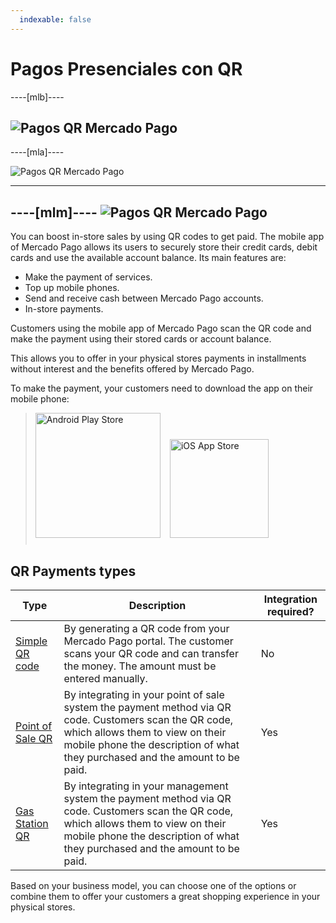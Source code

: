 ```yaml
---
  indexable: false
---
```


# Pagos Presenciales con QR

----[mlb]----

![Pagos QR Mercado Pago](/images/mobile/qr_mla2.es.png)
------------
----[mla]----

![Pagos QR Mercado Pago](/images/mobile/qr_mla2.es.png)

------------
----[mlm]----
![Pagos QR Mercado Pago](/images/mobile/qr_mla2.es.png)
------------

You can boost in-store sales by using QR codes to get paid. The mobile app of Mercado Pago allows its users to securely store their credit cards, debit cards and use the available account balance. Its main features are:

- Make the payment of services.
- Top up mobile phones.
- Send and receive cash between Mercado Pago accounts.
- In-store payments.

Customers using the mobile app of Mercado Pago scan the QR code and make the payment using their stored cards or account balance.

This allows you to offer in your physical stores payments in installments without interest and the benefits offered by Mercado Pago.

To make the payment, your customers need to download the app on their mobile phone:

> [<img src="/developers/bundles/images/GooglePlayBadge.en.png" alt="Android Play Store" width="200"/>](https://play.google.com/store/apps/details?id=com.mercadopago.wallet&hl=es_419) [<img src="/developers/bundles/images/AppStoreBadge.en.svg" alt="iOS App Store" width="158" style="margin:0.8em"/>](https://itunes.apple.com/ar/app/mercado-pago/id925436649?mt=8)

## QR Payments types

| Type | Description | Integration required? |
| --- | --- | --- |
| [Simple QR code](https://www.mercadopago[FAKER][URL][DOMAIN]/developers/en/guides/in-person-payments/qr-code-legacy/qr-static) | By generating a QR code from your Mercado Pago portal. The customer scans your QR code and can transfer the money. The amount must be entered manually. | No |
| [Point of Sale QR](https://www.mercadopago[FAKER][URL][DOMAIN]/developers/en/guides/in-person-payments/qr-code-legacy/qr-pos) | By integrating in your point of sale system the payment method via QR code. Customers scan the QR code, which allows them to view on their mobile phone the description of what they purchased and the amount to be paid. | Yes |
| [Gas Station QR](https://www.mercadopago[FAKER][URL][DOMAIN]/developers/en/guides/in-person-payments/qr-code-legacy/qr-gas-station) | By integrating in your management system the payment method via QR code. Customers scan the QR code, which allows them to view on their mobile phone the description of what they purchased and the amount to be paid. | Yes |

Based on your business model, you can choose one of the options or combine them to offer your customers a great shopping experience in your physical stores.